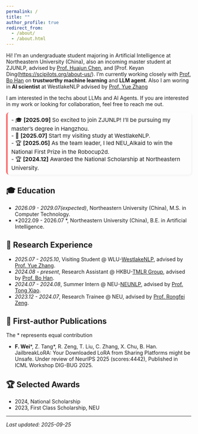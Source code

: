 ```yaml
---
permalink: /
title: ""
author_profile: true
redirect_from: 
  - /about/
  - /about.html
---
```


Hi! I’m an undergraduate student majoring in Artificial Intelligence at Northeastern University (China), also an incoming master student at ZJUNLP, advised by [Prof. Huajun Chen](https://person.zju.edu.cn/en/huajun), and [Prof. Keyan Ding(https://scipilots.org/about-us/). I’m currently working closely with [Prof. Bo Han](https://bhanml.github.io/) on **trustworthy machine learning** and **LLM agent**. Also I am woring in **AI scientist** at WestlakeNLP advised by [Prof. Yue Zhang](https://frcchang.github.io/)

I am interested in the techs about LLMs and AI Agents. If you are interested in my work or looking for collaboration, feel free to reach me out. 

<div style="max-height: 150px; overflow-y: auto; padding-right: 10px; border-left: 4px solid #f66; background-color: #fdfdfd; padding: 10px; border-radius: 8px; box-shadow: 2px 2px 5px rgba(0,0,0,0.05); font-size: 15px;">
- 🎓 <strong>[2025.09]</strong> So excited to join ZJUNLP! I’ll be pursuing my master’s degree in Hangzhou. <br>
- 💼 <strong>[2025.07]</strong> Start my visiting study at WestlakeNLP. <br>
- 🏆 <strong>[2025.05]</strong> As the team leader, I led NEU_Alkaid to win the National First Prize in the Robocup2d. <br>
- 🏆 <strong>[2024.12]</strong> Awarded the National Scholarship at Northeastern University.<br>
</div>


## 🎓 Education 
- *2026.09 - 2029.07(expected)*, Northeastern University (China), M.S. in Computer Technology. 
- *2022.09 - 2026.07 *, Northeastern University (China), B.E. in Artificial Intelligence.


## 💼 Research Experience
- *2025.07 - 2025.10*, Visiting Student @ WLU-[WestlakeNLP](https://westlakenlp.com/), advised by [Prof. Yue Zhang](https://frcchang.github.io/).
- *2024.08 - present*, Research Assistant @ HKBU-[TMLR Group](https://bhanml.github.io/group.html), advised by [Prof. Bo Han](https://bhanml.github.io/).
- *2024.07 - 2024.08*, Summer Intern @ NEU-[NEUNLP](http://team.neu.edu.cn/NEUNLPLab/en/index.htm), advised by [Prof. Tong Xiao](https://www.nlplab.com/members/~xiaotong.html).
- *2023.12 - 2024.07*, Research Trainee @ NEU, advised by [Prof. Rongfei Zeng](https://wingfeitsang.github.io/home/).

## 📄 First-author Publications
The * represents equal contribution

- **F. Wei***, Z. Tang*, R. Zeng, T. Liu, C. Zhang, X. Chu, B. Han. JailbreakLoRA: Your Downloaded LoRA from Sharing Platforms might be Unsafe. Under review of NeurIPS 2025 (scores:4442), Published in ICML Workshop DIG-BUG 2025.


## 🏆 Selected Awards
- 2024, National Scholarship
- 2023, First Class Scholarship, NEU



<script type="text/javascript" id="clustrmaps" src="//clustrmaps.com/map_v2.js?d=Y2NagieNgNXg_ziPoAzSAsoGGQJtYJW8ZeAbPRArk8Q&cl=ffffff&w=a"></script>

---
*Last updated: 2025-09-25*
